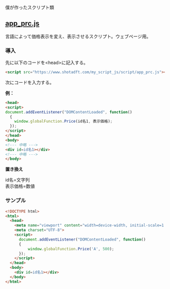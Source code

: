 <p>僕が作ったスクリプト類</p>
<h2><a href="https://www.shotadft.com/my_script_js/script/app_prc.js">app_prc.js</a></h2>
<p>言語によって価格表示を変え、表示させるスクリプト。ウェブページ用。</p>
<h3>導入</h3>
<p>先に以下のコードを&lt;head&gt;に記入する。</p>

```html
<script src="https://www.shotadft.com/my_script_js/script/app_prc.js"></script>
```
<p>次にコードを入力する。</p>
<p><b>例：</b></p>

```html
<head>
<script>
document.addEventListener("DOMContentLoaded", function()
  {
    window.globalFunction.Price(id名1, 表示価格);
  });
</script>
</head>
<body>
<!--- 中略 --->
<div id=id名1></div>
<!--- 中略 --->
</body>
```
<p><b>置き換え</b></p>
<p>id名=文字列<br />
表示価格=数値</p>

<h3>サンプル</h3>

```html
<!DOCTYPE html>
<html>
  <head>
    <meta name="viewport" content="width=device-width, initial-scale=1.0">
    <meta charset="UTF-8">
    <script>
      document.addEventListener("DOMContentLoaded", function()
      {
          window.globalFunction.Price('A', 500);
      });
    </script>
  </head>
  <body>
    <div id=id名1></div>
  </body>
</html>
```
